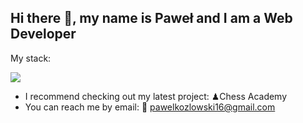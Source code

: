 ## Hi there 👋, my name is Paweł and I am a Web Developer

<p align="left">My stack:</p>
<p align="left">
    <img src="https://skillicons.dev/icons?i=js,html,css,react,typescript,git" />
</p>

* I recommend checking out my latest project: ♟Chess Academy 
* You can reach me by email: 📩 pawelkozlowski16@gmail.com
